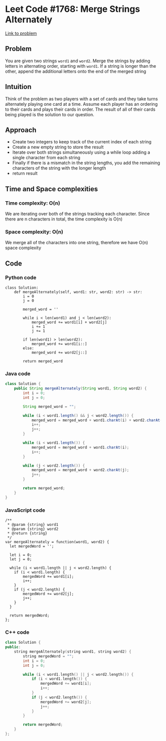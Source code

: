 # Leet Code #1768: Merge Strings Alternately

<a href="https://leetcode.com/problems/merge-strings-alternately/description/">Link to problem</a>

## Problem
You are given two strings `word1` and `word2`. Merge the strings by adding letters in alternating order, starting with `word1`. If a string is longer than the other, append the additional letters onto the end of the merged string

## Intuition
Think of the problem as two players with a set of cards and they take turns alternately playing one card at a time. Assume each player has an ordering to their cards and plays their cards in order. The result of all of their cards being played is the solution to our question.

## Approach

- Create two integers to keep track of the current index of each string
- Create a new empty string to store the result
- Iterate over both strings simultaneously using a while loop adding a single character from each string
- Finally if there is a mismatch in the string lengths, you add the remaining characters of the string with the longer length
- return result



## Time and Space complexities
### <strong>Time complexity:</strong> O(n)
We are iterating over both of the strings tracking each character. Since there are n characters in total, the time complexity is O(n)

### <strong>Space complexity:</strong> O(n)
We merge all of the characters into one string, therefore we have O(n) space complexity

## Code

### Python code

```Py
class Solution:
    def mergeAlternately(self, word1: str, word2: str) -> str:
        i = 0
        j = 0

        merged_word = ''

        while i < len(word1) and j < len(word2):
            merged_word += word1[i] + word2[j]
            i += 1
            j += 1

        if len(word1) > len(word2):
            merged_word += word1[i::]
        else:
            merged_word += word2[j::]

        return merged_word      
```

### Java code

```Java
class Solution {
    public String mergeAlternately(String word1, String word2) {
        int i = 0;
        int j = 0;

        String merged_word = "";

        while (i < word1.length() && j < word2.length()) {
            merged_word = merged_word + word1.charAt(i) + word2.charAt(j);
            i++;
            j++;
        }

        while (i < word1.length()) {
            merged_word = merged_word + word1.charAt(i);
            i++;
        }

        while (j < word2.length()) {
            merged_word = merged_word + word2.charAt(j);
            j++;
        }

        return merged_word;
    }
}
```


### JavaScript code

```JS
/**
 * @param {string} word1
 * @param {string} word2
 * @return {string}
 */
var mergeAlternately = function(word1, word2) {
  let mergedWord = '';

  let i = 0;
  let j = 0;

  while (i < word1.length || j < word2.length) {
    if (i < word1.length) {
        mergedWord += word1[i];
        i++;
    }
    if (j < word2.length) {
        mergedWord += word2[j];
        j++;
    }
  }

  return mergedWord;
};
```

### C++ code

```cpp
class Solution {
public:
    string mergeAlternately(string word1, string word2) {
        string mergedWord = "";
        int i = 0;
        int j = 0;

        while (i < word1.length() || j < word2.length()) {
            if (i < word1.length()) {
                mergedWord += word1[i]; 
                i++;
            }
            if (j < word2.length()) {
                mergedWord += word2[j];
                j++;
            }
        }

        return mergedWord;
    }
};
```


